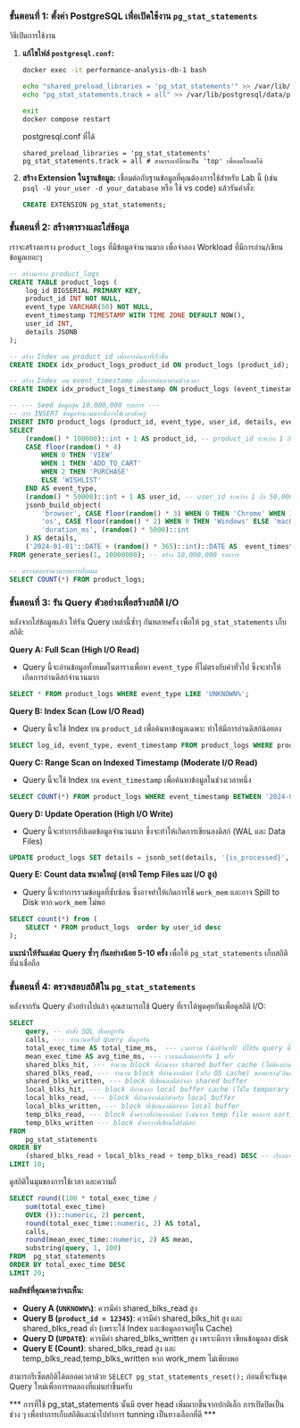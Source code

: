 ### ขั้นตอนที่ 1: ตั้งค่า PostgreSQL เพื่อเปิดใช้งาน `pg_stat_statements`

วิธีเปิดการใช้งาน

1. **แก้ไขไฟล์ `postgresql.conf`:**
    
    ```bash
    docker exec -it performance-analysis-db-1 bash
    
    echo "shared_preload_libraries = 'pg_stat_statements'" >> /var/lib/postgresql/data/postgresql.conf
    echo "pg_stat_statements.track = all" >> /var/lib/postgresql/data/postgresql.conf
    
    exit
    docker compose restart
    ```
    postgresql.conf ที่ได้
    ```text
    shared_preload_libraries = 'pg_stat_statements'
    pg_stat_statements.track = all # สามารถเปลี่ยนเป็น 'top' เพื่อลดโหลดได้
    
    ```

    
2. **สร้าง Extension ในฐานข้อมูล:**
เชื่อมต่อกับฐานข้อมูลที่คุณต้องการใช้สำหรับ Lab นี้ (เช่น `psql -U your_user -d your_database` หรือ ใช้ vs code) แล้วรันคำสั่ง:
    
    ```sql
    CREATE EXTENSION pg_stat_statements;
    
    ```
    

### ขั้นตอนที่ 2: สร้างตารางและใส่ข้อมูล

เราจะสร้างตาราง `product_logs` ที่มีข้อมูลจำนวนมาก เพื่อจำลอง Workload ที่มีการอ่าน/เขียนข้อมูลเยอะๆ

```sql
-- สร้างตาราง product_logs
CREATE TABLE product_logs (
    log_id BIGSERIAL PRIMARY KEY,
    product_id INT NOT NULL,
    event_type VARCHAR(50) NOT NULL,
    event_timestamp TIMESTAMP WITH TIME ZONE DEFAULT NOW(),
    user_id INT,
    details JSONB
);

-- สร้าง Index บน product_id เพื่อการค้นหาที่เร็วขึ้น
CREATE INDEX idx_product_logs_product_id ON product_logs (product_id);

-- สร้าง Index บน event_timestamp เพื่อการค้นหาตามช่วงเวลา
CREATE INDEX idx_product_logs_timestamp ON product_logs (event_timestamp);

-- --- Seed ข้อมูลสุ่ม 10,000,000 รายการ ---
-- การ INSERT ข้อมูลจำนวนมากนี้อาจใช้เวลาสักครู่
INSERT INTO product_logs (product_id, event_type, user_id, details, event_timestamp)
SELECT
    (random() * 100000)::int + 1 AS product_id, -- product_id ระหว่าง 1 ถึง 100,000
    CASE floor(random() * 4)
        WHEN 0 THEN 'VIEW'
        WHEN 1 THEN 'ADD_TO_CART'
        WHEN 2 THEN 'PURCHASE'
        ELSE 'WISHLIST'
    END AS event_type,
    (random() * 50000)::int + 1 AS user_id, -- user_id ระหว่าง 1 ถึง 50,000
    jsonb_build_object(
        'browser', CASE floor(random() * 3) WHEN 0 THEN 'Chrome' WHEN 1 THEN 'Firefox' ELSE 'Safari' END,
        'os', CASE floor(random() * 2) WHEN 0 THEN 'Windows' ELSE 'macOS' END,
        'duration_ms', (random() * 5000)::int
    ) AS details,
    ('2024-01-01'::DATE + (random() * 365)::int)::DATE AS  event_timestamp
FROM generate_series(1, 10000000); -- สร้าง 10,000,000 รายการ

-- ตรวจสอบจำนวนรายการทั้งหมด
SELECT COUNT(*) FROM product_logs;

```

### ขั้นตอนที่ 3: รัน Query ตัวอย่างเพื่อสร้างสถิติ I/O

หลังจากใส่ข้อมูลแล้ว ให้รัน Query เหล่านี้ซ้ำๆ กันหลายครั้ง เพื่อให้ `pg_stat_statements` เก็บสถิติ:

**Query A: Full Scan (High I/O Read)**

- Query นี้จะอ่านข้อมูลทั้งหมดในตารางเพื่อหา `event_type` ที่ไม่ตรงกับค่าทั่วไป ซึ่งจะทำให้เกิดการอ่านดิสก์จำนวนมาก

```sql
SELECT * FROM product_logs WHERE event_type LIKE 'UNKNOWN%';
```

**Query B: Index Scan (Low I/O Read)**

- Query นี้จะใช้ Index บน `product_id` เพื่อค้นหาข้อมูลเฉพาะ ทำให้มีการอ่านดิสก์น้อยลง

```sql
SELECT log_id, event_type, event_timestamp FROM product_logs WHERE product_id = 12345;
```

**Query C: Range Scan on Indexed Timestamp (Moderate I/O Read)**

- Query นี้จะใช้ Index บน `event_timestamp` เพื่อค้นหาข้อมูลในช่วงเวลาหนึ่ง

```sql
SELECT COUNT(*) FROM product_logs WHERE event_timestamp BETWEEN '2024-06-01' AND '2024-06-02';
```

**Query D: Update Operation (High I/O Write)**

- Query นี้จะทำการอัปเดตข้อมูลจำนวนมาก ซึ่งจะทำให้เกิดการเขียนลงดิสก์ (WAL และ Data Files)

```sql
UPDATE product_logs SET details = jsonb_set(details, '{is_processed}', 'true') WHERE event_type = 'VIEW' AND log_id % 10 = 0;
```

**Query E: Count data ขนาดใหญ่ (อาจมี Temp Files และ I/O สูง)**

- Query นี้จะทำการรวมข้อมูลที่ซับซ้อน ซึ่งอาจทำให้เกิดการใช้ `work_mem` และอาจ Spill to Disk หาก `work_mem` ไม่พอ

```sql
SELECT count(*) from (
    SELECT * FROM product_logs  order by user_id desc
);
```

**แนะนำให้รันแต่ละ Query ซ้ำๆ กันอย่างน้อย 5-10 ครั้ง** เพื่อให้ `pg_stat_statements` เก็บสถิติที่น่าเชื่อถือ

### ขั้นตอนที่ 4: ตรวจสอบสถิติใน `pg_stat_statements`

หลังจากรัน Query ตัวอย่างไปแล้ว คุณสามารถใช้ Query ที่เราได้พูดคุยกันเพื่อดูสถิติ I/O:

```sql
SELECT
    query, -- คำสั่ง SQL ที่เคยถูกรัน
    calls, --- จำนวนครั้งที่ query นั้นถูกรัน
    total_exec_time AS total_time_ms,  --- เวลารวม (มิลลิวินาที) ที่ใช้รัน query นี้ทั้งหมด
    mean_exec_time AS avg_time_ms, --- เวลาเฉลี่ยต่อการรัน 1 ครั้ง
    shared_blks_hit, --- จำนวน block ที่อ่านจาก shared buffer cache (ไม่ต้องอ่านจากดิสก์)
    shared_blks_read, --- จำนวน block ที่อ่านจากดิสก์ (หรือ OS cache) ของตาราง/อินเด็กซ์ที่แชร์กัน
    shared_blks_written, --- block ที่เขียนลงดิสก์จาก shared buffer
    local_blks_hit, --- block ที่อ่านจาก local buffer cache (ใช้ใน temporary table หรือ unlogged table)
    local_blks_read, --- block ที่อ่านจากดิสก์สำหรับ local buffer
    local_blks_written, --- block ที่เขียนลงดิสก์จาก local buffer
    temp_blks_read, --- block ชั่วคราวที่อ่านจากดิสก์ (เช่นจาก temp file ของการ sort/join ขนาดใหญ่)
    temp_blks_written --- block ชั่วคราวที่เขียนไปยังดิสก์
FROM
    pg_stat_statements
ORDER BY
    (shared_blks_read + local_blks_read + temp_blks_read) DESC -- เรียงตามการอ่านดิสก์รวม
LIMIT 10;

```

ดูสถิติในมุมของการใช้เวลา และความถี่

```sql
SELECT round((100 * total_exec_time /
    sum(total_exec_time)
    OVER ())::numeric, 2) percent,
    round(total_exec_time::numeric, 2) AS total,
    calls,
    round(mean_exec_time::numeric, 2) AS mean,
    substring(query, 1, 100)
FROM  pg_stat_statements
ORDER BY total_exec_time DESC
LIMIT 20;
```

**ผลลัพธ์ที่คุณคาดว่าจะเห็น:**

- **Query A (`UNKNOWN%`)**: ควรมีค่า shared_blks_read สูง
- **Query B (`product_id = 12345`)**: ควรมีค่า shared_blks_hit สูง และ shared_blks_read ต่ำ (เพราะใช้ Index และข้อมูลอาจอยู่ใน Cache)
- **Query D (`UPDATE`)**: ควรมีค่า shared_blks_written สูง เพราะมีการ เขียนข้อมูลลง disk
- **Query E (Count)**: shared_blks_read สูง และ temp_blks_read,temp_blks_written หาก work_mem ไม่เพียงพอ

สามารถรีเซ็ตสถิติได้ตลอดเวลาด้วย `SELECT pg_stat_statements_reset();` ก่อนที่จะรันชุด Query ใหม่เพื่อการทดลองที่แม่นยำขึ้นครับ

*** การที่ใช้ pg_stat_statements นั้นมี over head เพิ่มมากขึ้นจากปกติเล็ก  การเปิดปิดเป็นช่วง ๆ เพื่อทำการเก็บสถิติและนำไปทำการ tunning  เป็นทางเลือกที่ดี ***